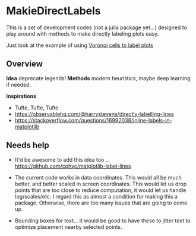 MakieDirectLabels
=================

This is a set of development codes (not a julia package yet...)
designed to play around with methods to make directly labeling plots easy.

Just look at the example of using [Voronoi cells to label plots](label-explainer.md)

Overview
--------

**Idea** deprecate legends!
**Methods** modern heuristics, maybe deep learning if needed.

**Inspirations**
- Tufte, Tufte, Tufte
- https://observablehq.com/@harrystevens/directly-labelling-lines
- https://stackoverflow.com/questions/16992038/inline-labels-in-matplotlib

Needs help
----------
- It'd be awesome to add this idea too ... https://github.com/cphyc/matplotlib-label-lines

- The current code works in data coordinates. This would all be much better, 
and better scaled in screen coordinates. This would let us drop points that
are too close to reduce computation, it would let us handle log/scales/etc.
I regard this as almost a condition for making this a package. Otherwise, there
are too many issues that are going to come up. 

- Bounding boxes for text... it would be good to have these to jitter text
to optimize placement nearby selected points. 


